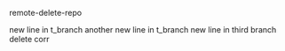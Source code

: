 remote-delete-repo

new line in t_branch
another new line in t_branch
new line in third branch
delete corr
